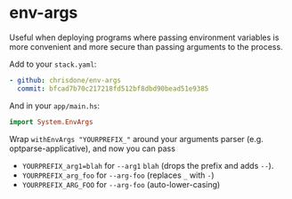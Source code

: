 # env-args

Useful when deploying programs where passing environment variables is
more convenient and more secure than passing arguments to the process.


Add to your `stack.yaml`:

```yaml
- github: chrisdone/env-args
  commit: bfcad7b70c217218fd512bf8dbd90bead51e9385
```

And in your `app/main.hs`:

```haskell
import System.EnvArgs
```

Wrap `withEnvArgs "YOURPREFIX_"` around your arguments parser
(e.g. optparse-applicative), and now you can pass

* `YOURPREFIX_arg1=blah` for `--arg1` `blah` (drops the prefix and adds `--`).
* `YOURPREFIX_arg_foo` for `--arg-foo` (replaces `_` with `-`)
* `YOURPREFIX_ARG_FOO` for `--arg-foo` (auto-lower-casing)
